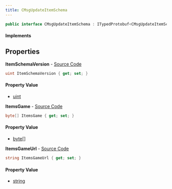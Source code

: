 ```yaml
---
title: CMsgUpdateItemSchema
---
```


```csharp
public interface CMsgUpdateItemSchema : ITypedProtobuf<CMsgUpdateItemSchema>, INativeHandle
```

#### Implements

## Properties

**ItemSchemaVersion** - [Source Code](https://github.com/swiftly-solution/swiftlys2/blob/main/managed/src/SwiftlyS2.Generated/Protobufs/Interfaces/CMsgUpdateItemSchema.cs#L16)

```csharp
uint ItemSchemaVersion { get; set; }
```

#### Property Value

- [uint](https://learn.microsoft.com/dotnet/api/system.uint32)

**ItemsGame** - [Source Code](https://github.com/swiftly-solution/swiftlys2/blob/main/managed/src/SwiftlyS2.Generated/Protobufs/Interfaces/CMsgUpdateItemSchema.cs#L13)

```csharp
byte[] ItemsGame { get; set; }
```

#### Property Value

- [byte](https://learn.microsoft.com/dotnet/api/system.byte)[]

**ItemsGameUrl** - [Source Code](https://github.com/swiftly-solution/swiftlys2/blob/main/managed/src/SwiftlyS2.Generated/Protobufs/Interfaces/CMsgUpdateItemSchema.cs#L19)

```csharp
string ItemsGameUrl { get; set; }
```

#### Property Value

- [string](https://learn.microsoft.com/dotnet/api/system.string)

